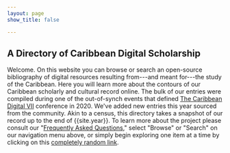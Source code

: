 ```yaml
---
layout: page
show_title: false

---
```


## A Directory of Caribbean Digital Scholarship

Welcome. On this website you can browse or search an open-source bibliography of digital resources resulting from---and meant for---the study of the Caribbean. Here you will learn more about the contours of our Caribbean scholarly and cultural record online. The bulk of our entries were compiled during one of the out-of-synch events that defined [The Caribbean Digital VII](http://caribbeandigitalnyc.net/2020/directory/) conference in 2020. We've added new entries this year sourced from the community. Akin to a census, this directory takes a snapshot of our record up to the end of {{site.year}}. To learn more about the project please consult our "[Frequently Asked Questions]({{site.baseurl}}/faq/)," select "Browse" or "Search" on our navigation menu above, or simply begin exploring one item at a time by clicking on this [completely random link]({{'/caridischo/cds1/'|absolute_url}}).

